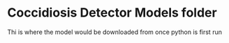 # Coccidiosis Detector Models folder

Thi is where the model would be downloaded from once python is first run